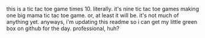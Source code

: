 this is a tic tac toe game times 10. literally. it's nine tic tac toe games making one big mama tic tac toe game. or, at least it will be. it's not much of anything yet. anyways, i'm updating this readme so i can get my little green box on github for the day. professional, huh?
